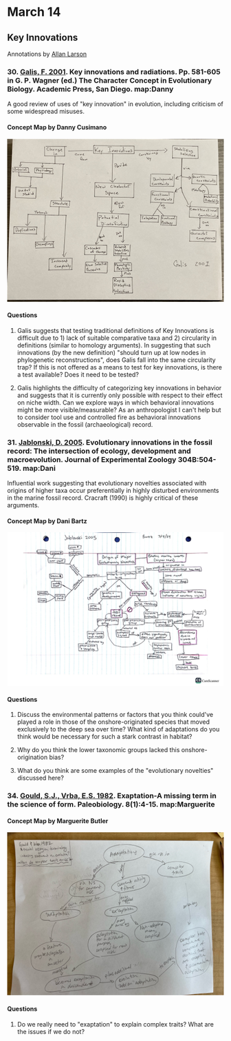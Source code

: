 # March 14

## Key Innovations  

Annotations by [Allan Larson](https://biology.wustl.edu/people/allan-larson)  


### 30. [Galis, F. 2001](https://drive.google.com/drive/u/0/folders/1ocqMPD5gX9xi4VQy_5OtU5wSyg-X8ftM). Key innovations and radiations. Pp. 581-605 in G. P. Wagner (ed.) The Character Concept in Evolutionary Biology. Academic Press, San Diego.  **map:Danny**

A good review of uses of "key innovation" in evolution, including criticism of some widespread misuses.

#### Concept Map by Danny Cusimano   

<img width="700" src="Galis2001_conceptmap_dc.jpg" >

#### Questions 

1. Galis suggests that testing traditional definitions of Key Innovations is difficult due to 1) lack of suitable comparative taxa and 2) circularity in definitions (similar to homology arguments). In suggesting that such innovations (by the new definition) "should turn up at low nodes in phylogenetic reconstructions", does Galis fall into the same circularity trap? If this is not offered as a means to test for key innovations, is there a test available? Does it need to be tested?

2. Galis highlights the difficulty of categorizing key innovations in behavior and suggests that it is currently only possible with respect to their effect on niche width. Can we explore ways in which behavioral innovations might be more visible/measurable? As an anthropologist I can't help but to consider tool use and controlled fire as behavioral innovations observable in the fossil (archaeological) record.

### 31. [Jablonski, D. 2005](https://drive.google.com/drive/u/0/folders/1ocqMPD5gX9xi4VQy_5OtU5wSyg-X8ftM). Evolutionary innovations in the fossil record: The intersection of ecology, development and macroevolution. Journal of Experimental Zoology 304B:504-519.  **map:Dani**

Influential work suggesting that evolutionary novelties associated with origins of higher taxa occur preferentially in highly disturbed environments in the marine fossil record. Cracraft (1990) is highly critical of these arguments.

#### Concept Map by Dani Bartz   

<img width="700" src="Jablonski2005_conceptmap_db.jpg" >

#### Questions 

1. Discuss the environmental patterns or factors that you think could've played a role in those of the onshore-originated species that moved exclusively to the deep sea over time? What kind of adaptations do you think would be necessary for such a stark contrast in habitat? 

2. Why do you think the lower taxonomic groups lacked this onshore-origination bias? 

3. What do you think are some examples of the "evolutionary novelties" discussed here? 

### 34. [Gould, S.J., Vrba, E.S. 1982](https://drive.google.com/drive/u/0/folders/1ocqMPD5gX9xi4VQy_5OtU5wSyg-X8ftM). Exaptation-A missing term in the science of form. Paleobiology. 8(1):4-15. **map:Marguerite**



#### Concept Map by Marguerite Butler  

<img width="700" src="Gould1982_conceptmap_mb.jpg" >

#### Questions 

1. Do we really need to "exaptation" to explain complex traits? What are the issues if we do not?


